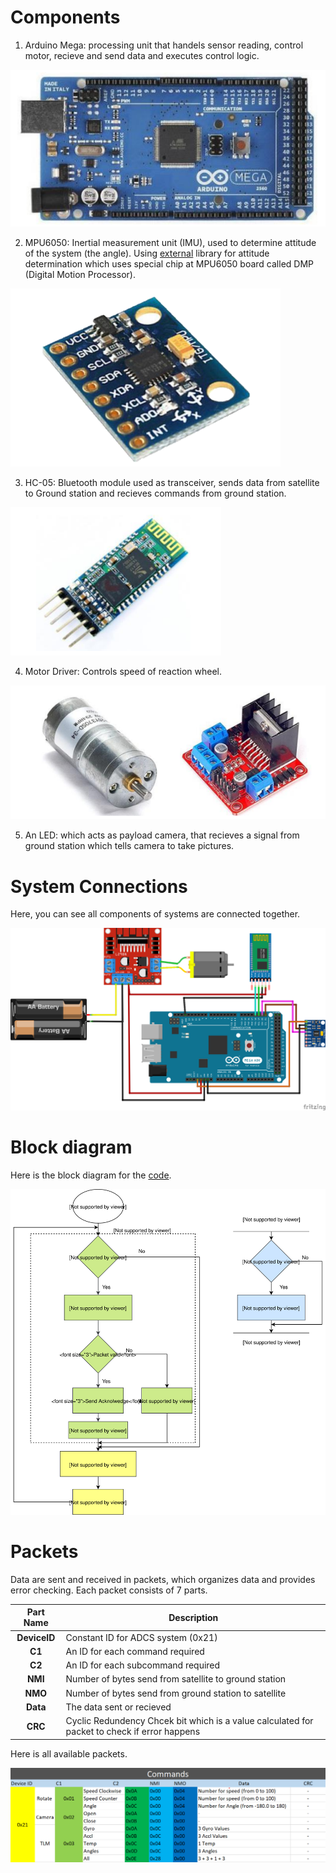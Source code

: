 # Components

1. Arduino Mega: processing unit that handels sensor reading, control motor, recieve and send data and executes control logic.
   
![Arduino Mega](../Images/arduino_mega.png)

2. MPU6050: Inertial measurement unit (IMU), used to determine attitude of the system (the angle). Using [external](https://github.com/jrowberg/i2cdevlib.git) library for attitude determination which uses special chip at MPU6050 board called DMP (Digital Motion Processor).

![MPU6050](../Images/mpu6050.png)

3. HC-05: Bluetooth module used as transceiver, sends data from satellite to Ground station and recieves commands from ground station.

![Alt text](../Images/hc_05.png)

4. Motor Driver: Controls speed of reaction wheel.

![Motor and Motor Driver](../Images/motor_and_driver.png)

5. An LED: which acts as payload camera, that recieves a signal from ground station which tells camera to take pictures.

# System Connections

Here, you can see all components of systems are connected together.

![system connections](../Images/system_connections.svg)


# Block diagram

Here is the block diagram for the [code](../Source/Code/Code.ino).

![Block Diagram](../Images/BlockDiagram.svg)

# Packets

Data are sent and received in packets, which organizes data and provides error checking. Each packet consists of 7 parts.

|  Part Name   | Description                                                                                  |
| :----------: | -------------------------------------------------------------------------------------------- |
| **DeviceID** | Constant ID for ADCS system (0x21)                                                           |
|    **C1**    | An ID for each command required                                                              |
|    **C2**    | An ID for each subcommand required                                                           |
|   **NMI**    | Number of bytes send from satellite to ground station                                        |
|   **NMO**    | Number of bytes send from ground station to satellite                                        |
|   **Data**   | The data sent or recieved                                                                    |
|   **CRC**    | Cyclic Redundency Chcek bit which is a value calculated for packet to check if error happens |

Here is all available packets.

![Packets](../Images/packets.png)